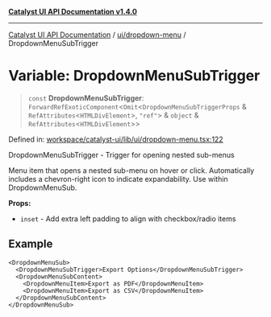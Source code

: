 [**Catalyst UI API Documentation v1.4.0**](../../../README.md)

---

[Catalyst UI API Documentation](../../../README.md) / [ui/dropdown-menu](../README.md) / DropdownMenuSubTrigger

# Variable: DropdownMenuSubTrigger

> `const` **DropdownMenuSubTrigger**: `ForwardRefExoticComponent`\<`Omit`\<`DropdownMenuSubTriggerProps` & `RefAttributes`\<`HTMLDivElement`\>, `"ref"`\> & `object` & `RefAttributes`\<`HTMLDivElement`\>\>

Defined in: [workspace/catalyst-ui/lib/ui/dropdown-menu.tsx:122](https://github.com/TheBranchDriftCatalyst/catalyst-ui/blob/main/lib/ui/dropdown-menu.tsx#L122)

DropdownMenuSubTrigger - Trigger for opening nested sub-menus

Menu item that opens a nested sub-menu on hover or click. Automatically includes
a chevron-right icon to indicate expandability. Use within DropdownMenuSub.

**Props:**

- `inset` - Add extra left padding to align with checkbox/radio items

## Example

```tsx
<DropdownMenuSub>
  <DropdownMenuSubTrigger>Export Options</DropdownMenuSubTrigger>
  <DropdownMenuSubContent>
    <DropdownMenuItem>Export as PDF</DropdownMenuItem>
    <DropdownMenuItem>Export as CSV</DropdownMenuItem>
  </DropdownMenuSubContent>
</DropdownMenuSub>
```
